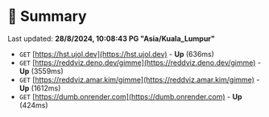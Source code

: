 # 📖 Summary
Last updated: **28/8/2024, 10:08:43 PG "Asia/Kuala_Lumpur"**

- `GET` [https://hst.ujol.dev](https://hst.ujol.dev) - **Up** (636ms)
- `GET` [https://reddviz.deno.dev/gimme](https://reddviz.deno.dev/gimme) - **Up** (3559ms)
- `GET` [https://reddviz.amar.kim/gimme](https://reddviz.amar.kim/gimme) - **Up** (1612ms)
- `GET` [https://dumb.onrender.com](https://dumb.onrender.com) - **Up** (424ms)
